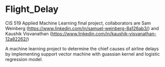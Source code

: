# Flight_Delay
CIS 519 Applied Machine Learning final project, collaborators are Sam Weinberg (https://www.linkedin.com/in/samuel-weinberg-8a126ab3/) and Kaushik Visvanathan (https://www.linkedin.com/in/kaushik-visvanathan-12a82262/)

A machine learning project to determine the chief causes of airline delays by implementing support vector machine with guassian kernel and logistic regression model.
